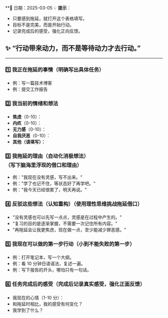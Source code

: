  **📅 日期：2025-03-05
💡 **提示**：
- 只要感到拖延，就打开这个表格填写。
- 目标不是完美，而是开始行动。
- 记录完成后的感受，强化正向反馈。
## ✨ **“行动带来动力，而不是等待动力才去行动。”**
---

### **1️⃣ 我正在拖延的事情**（明确写出具体任务）
- 例：写一篇技术博客
- 例：提交工作报告

### **2️⃣ 我当前的情绪和想法**
- **焦虑**（0-10）：
- **内疚**（0-10）：
- **无力感**（0-10）：
- **自我厌恶**（0-10）：
- **其他（请填写）：**

### **3️⃣ 我拖延的理由（自动化消极想法）**（写下脑海里浮现的借口和理由）
- 例："我现在没有灵感，写不出来。"
- 例："学了也记不住，等状态好了再学吧。"
- 例："我今天已经很累了，明天再说。"

### **4️⃣ 反驳这些想法（认知重构）**（使用理性思维挑战拖延借口）
- "没有灵感也可以先写一点点，灵感是在过程中产生的。"
- "复习的目的是逐渐掌握，不需要一次记住所有内容。"
- "再拖延会让我更焦虑，现在做一点，至少能减少罪恶感。"

### **5️⃣ 我现在可以做的第一步行动**（小到不能失败的第一步）
- 例：打开笔记本，写一个大纲。
- 例：看 10 分钟日语语法，复述一遍。
- 例：写下报告的开头，哪怕只有一句话。

### **6️⃣ 任务完成后的感受**（完成后记录真实感受，强化正面反馈）
- 我现在的心情（1-10 分）：
- 和拖延时相比，我的感受有何变化？
- 我学到了什么？
